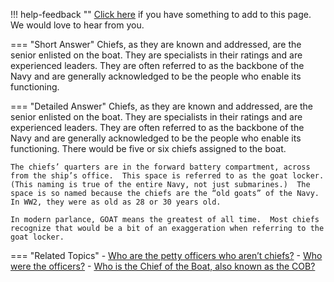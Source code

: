 !!! help-feedback ""
    [Click here](https://other.example.com/feedback) if you have something to add to this page. We would love to hear from you.

=== "Short Answer"
    Chiefs, as they are known and addressed, are the senior enlisted on the boat. They are specialists in their ratings and are experienced leaders. They are often referred to as the backbone of the Navy and are generally acknowledged to be the people who enable its functioning.

=== "Detailed Answer"
    Chiefs, as they are known and addressed, are the senior enlisted on the boat.  They are specialists in their ratings and are experienced leaders.  They are often referred to as the backbone of the Navy and are generally acknowledged to be the people who enable its functioning.  There would be five or six chiefs assigned to the boat.
    
    The chiefs’ quarters are in the forward battery compartment, across from the ship’s office.  This space is referred to as the goat locker.  (This naming is true of the entire Navy, not just submarines.)  The space is so named because the chiefs are the “old goats” of the Navy.  In WW2, they were as old as 28 or 30 years old.
    
    In modern parlance, GOAT means the greatest of all time.  Most chiefs recognize that would be a bit of an exaggeration when referring to the goat locker.

=== "Related Topics"
    - [Who are the petty officers who aren’t chiefs?](./who-are-the-petty-officers-who-arent-chiefs.md)
    - [Who were the officers?](./who-were-the-officers.md)
    - [Who is the Chief of the Boat, also known as the COB?](./who-is-the-chief-of-the-boat-also-known-as-the-cob.md)
